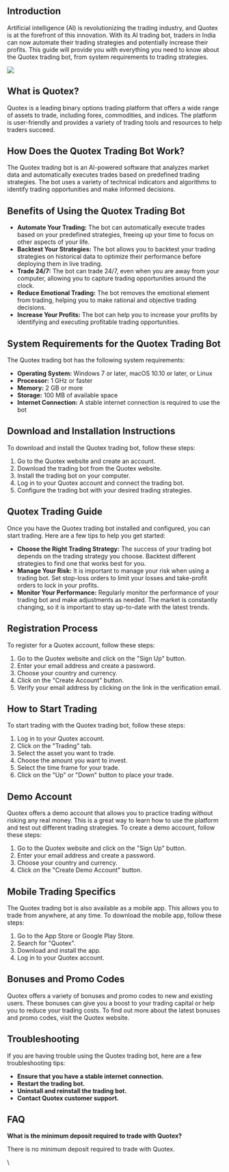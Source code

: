 ## Introduction

Artificial intelligence (AI) is revolutionizing the trading industry,
and Quotex is at the forefront of this innovation. With its AI trading
bot, traders in India can now automate their trading strategies and
potentially increase their profits. This guide will provide you with
everything you need to know about the Quotex trading bot, from system
requirements to trading strategies.

[![](https://static.quotex.io/files/4_en/300_250.jpg)](https://traff.sbs/brokerqxlid)

## What is Quotex?

Quotex is a leading binary options trading platform that offers a wide
range of assets to trade, including forex, commodities, and indices. The
platform is user-friendly and provides a variety of trading tools and
resources to help traders succeed.

## How Does the Quotex Trading Bot Work?

The Quotex trading bot is an AI-powered software that analyzes market
data and automatically executes trades based on predefined trading
strategies. The bot uses a variety of technical indicators and
algorithms to identify trading opportunities and make informed
decisions.

## Benefits of Using the Quotex Trading Bot

-   **Automate Your Trading:** The bot can automatically execute trades
    based on your predefined strategies, freeing up your time to focus
    on other aspects of your life.
-   **Backtest Your Strategies:** The bot allows you to backtest your
    trading strategies on historical data to optimize their performance
    before deploying them in live trading.
-   **Trade 24/7:** The bot can trade 24/7, even when you are away from
    your computer, allowing you to capture trading opportunities around
    the clock.
-   **Reduce Emotional Trading:** The bot removes the emotional element
    from trading, helping you to make rational and objective trading
    decisions.
-   **Increase Your Profits:** The bot can help you to increase your
    profits by identifying and executing profitable trading
    opportunities.

## System Requirements for the Quotex Trading Bot

The Quotex trading bot has the following system requirements:

-   **Operating System:** Windows 7 or later, macOS 10.10 or later, or
    Linux
-   **Processor:** 1 GHz or faster
-   **Memory:** 2 GB or more
-   **Storage:** 100 MB of available space
-   **Internet Connection:** A stable internet connection is required to
    use the bot

## Download and Installation Instructions

To download and install the Quotex trading bot, follow these steps:

1.  Go to the Quotex website and create an account.
2.  Download the trading bot from the Quotex website.
3.  Install the trading bot on your computer.
4.  Log in to your Quotex account and connect the trading bot.
5.  Configure the trading bot with your desired trading strategies.

## Quotex Trading Guide

Once you have the Quotex trading bot installed and configured, you can
start trading. Here are a few tips to help you get started:

-   **Choose the Right Trading Strategy:** The success of your trading
    bot depends on the trading strategy you choose. Backtest different
    strategies to find one that works best for you.
-   **Manage Your Risk:** It is important to manage your risk when using
    a trading bot. Set stop-loss orders to limit your losses and
    take-profit orders to lock in your profits.
-   **Monitor Your Performance:** Regularly monitor the performance of
    your trading bot and make adjustments as needed. The market is
    constantly changing, so it is important to stay up-to-date with the
    latest trends.

## Registration Process

To register for a Quotex account, follow these steps:

1.  Go to the Quotex website and click on the "Sign Up" button.
2.  Enter your email address and create a password.
3.  Choose your country and currency.
4.  Click on the "Create Account" button.
5.  Verify your email address by clicking on the link in the
    verification email.

## How to Start Trading

To start trading with the Quotex trading bot, follow these steps:

1.  Log in to your Quotex account.
2.  Click on the "Trading" tab.
3.  Select the asset you want to trade.
4.  Choose the amount you want to invest.
5.  Select the time frame for your trade.
6.  Click on the "Up" or "Down" button to place your trade.

## Demo Account

Quotex offers a demo account that allows you to practice trading without
risking any real money. This is a great way to learn how to use the
platform and test out different trading strategies. To create a demo
account, follow these steps:

1.  Go to the Quotex website and click on the "Sign Up" button.
2.  Enter your email address and create a password.
3.  Choose your country and currency.
4.  Click on the "Create Demo Account" button.

## Mobile Trading Specifics

The Quotex trading bot is also available as a mobile app. This allows
you to trade from anywhere, at any time. To download the mobile app,
follow these steps:

1.  Go to the App Store or Google Play Store.
2.  Search for "Quotex".
3.  Download and install the app.
4.  Log in to your Quotex account.

## Bonuses and Promo Codes

Quotex offers a variety of bonuses and promo codes to new and existing
users. These bonuses can give you a boost to your trading capital or
help you to reduce your trading costs. To find out more about the latest
bonuses and promo codes, visit the Quotex website.

## Troubleshooting

If you are having trouble using the Quotex trading bot, here are a few
troubleshooting tips:

-   **Ensure that you have a stable internet connection.**
-   **Restart the trading bot.**
-   **Uninstall and reinstall the trading bot.**
-   **Contact Quotex customer support.**

## FAQ

**What is the minimum deposit required to trade with Quotex?**

There is no minimum deposit required to trade with Quotex.

\

